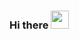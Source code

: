 ### Hi there <img src="https://github.com/TheDudeThatCode/TheDudeThatCode/blob/master/Assets/Hi.gif" width="29px">

<!--
**poojachaudhary-geu/poojachaudhary-geu** is a ✨ _special_ ✨ repository because its `README.md` (this file) appears on your GitHub profile.

Here are some ideas to get you started:

- 🔭 I’m currently working on ...
- 🌱 I’m currently learning ...
- 👯 I’m looking to collaborate on ...
- 🤔 I’m looking for help with ...
- 💬 Ask me about ...
- 📫 How to reach me: ...
- 😄 Pronouns: ...
- ⚡ Fun fact: ...
-->
